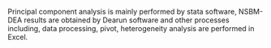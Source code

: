 Principal component analysis is mainly performed by stata software, NSBM-DEA results are obtained by Dearun software and other processes including, data processing, pivot, heterogeneity analysis are performed in Excel.

